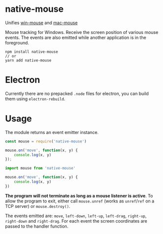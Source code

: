 # native-mouse

Unifies [win-mouse]() and [mac-mouse]()

Mouse tracking for Windows. Receive the screen position of various mouse events. The events are also emitted while another application is in the foreground.

```
npm install native-mouse
// or
yarn add native-mouse
```

# Electron

Currently there are no prepacked `.node` files for electron, you can build them using `electron-rebuild`.

# Usage

The module returns an event emitter instance.

```javascript
const mouse = require('native-mouse')

mouse.on('move', function(x, y) {
	console.log(x, y)
});
```

```javascript
import mouse from 'native-mouse'

mouse.on('move', function(x, y) {
	console.log(x, y)
})
```

__The program will not terminate as long as a mouse listener is active__. To allow the program to exit, either call `mouse.unref` (works as `unref`/`ref` on a TCP server) or `mouse.destroy()`.

The events emitted are: `move`, `left-down`, `left-up`, `left-drag`, `right-up`, `right-down` and `right-drag`. For each event the screen coordinates are passed to the handler function.
